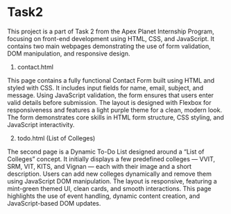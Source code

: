 # Task2
This project is a part of Task 2 from the Apex Planet Internship Program, focusing on front-end development using HTML, CSS, and JavaScript.
It contains two main webpages demonstrating the use of form validation, DOM manipulation, and responsive design.

1. contact.html

This page contains a fully functional Contact Form built using HTML and styled with CSS.
It includes input fields for name, email, subject, and message.
Using JavaScript validation, the form ensures that users enter valid details before submission.
The layout is designed with Flexbox for responsiveness and features a light purple theme for a clean, modern look.
The form demonstrates core skills in HTML form structure, CSS styling, and JavaScript interactivity.

 2. todo.html (List of Colleges)

The second page is a Dynamic To-Do List designed around a “List of Colleges” concept.
It initially displays a few predefined colleges — VVIT, SRM, VIT, KITS, and Vignan — each with their image and a short description.
Users can add new colleges dynamically and remove them using JavaScript DOM manipulation.
The layout is responsive, featuring a mint-green themed UI, clean cards, and smooth interactions.
This page highlights the use of event handling, dynamic content creation, and JavaScript-based DOM updates.
